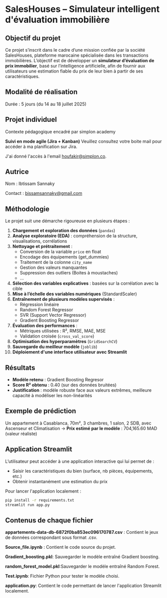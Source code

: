 # SalesHouses – Simulateur intelligent d'évaluation immobilière

## Objectif du projet

Ce projet s’inscrit dans le cadre d’une mission confiée par la société SalesHouses, plateforme marocaine spécialisée dans les transactions immobilières. 
L’objectif est de développer un **simulateur d’évaluation de prix immobilier**, basé sur l’intelligence artificielle,
afin de fournir aux utilisateurs une estimation fiable du prix de leur bien à partir de ses caractéristiques.

## Modalité de réalisation
 Durée : 5 jours (du 14 au 18 juillet 2025)

## Projet individuel

 Contexte pédagogique encadré par simplon academy
 
 **Suivi en mode agile (Jira + Kanban)**
 Veuillez consultez votre boite mail pour accéder à ma planification sur Jira.
 
 J'ai donné l'accès à l'email  houfakir@simplon.co.

## Autrice

Nom : Ibtissam Sannaky

Contact : bissamsannaky@gmail.com

## Méthodologie

Le projet suit une démarche rigoureuse en plusieurs étapes :

1. **Chargement et exploration des données** (`pandas`)
2. **Analyse exploratoire (EDA)** : compréhension de la structure, visualisations, corrélations
3. **Nettoyage et prétraitement** :
   - Conversion de la variable `price` en float
   - Encodage des équipements (get_dummies)
   - Traitement de la colonne `city_name`
   - Gestion des valeurs manquantes
   - Suppression des outliers (Boites à moustaches)
   - ...
4. **Sélection des variables explicatives** : basées sur la corrélation avec la cible
5. **Mise à l’échelle des variables numériques** (StandardScaler)
6. **Entraînement de plusieurs modèles supervisés** :
   - Régression linéaire
   - Random Forest Regressor
   - SVR (Support Vector Regressor)
   - Gradient Boosting Regressor
7. **Évaluation des performances** :
   - Métriques utilisées : R², RMSE, MAE, MSE
   - Validation croisée (`cross_val_score`)
8. **Optimisation des hyperparamètres** (`GridSearchCV`)
9. **Sauvegarde du meilleur modèle** (`joblib`)
10. **Déploiement d'une interface utilisateur avec Streamlit**

## Résultats

- **Modèle retenu** : Gradient Boosting Regresor
- **Score R² obtenu** : 0.40 (sur des données bruitées)
- **Justification** : modèle robuste face aux valeurs extrêmes, meilleure capacité à modéliser les non-linéarités

## Exemple de prédiction
Un appartement à Casablanca, 70m², 3 chambres, 1 salon, 2 SDB, avec Ascenseur et Climatisation →
 **Prix estimé par le modèle** :  704,165.60 MAD (valeur réaliste)


##  Application Streamlit

L’utilisateur peut accéder à une application interactive qui lui permet de :
- Saisir les caractéristiques du bien (surface, nb pièces, équipements, etc.)
- Obtenir instantanément une estimation du prix

Pour lancer l'application localement :

```bash
pip install -r requirements.txt
streamlit run app.py
```
## Contenus de chaque fichier
**appartements-data-db-6872f0ba853ec096170787.csv** : Contient le jeux de données correspondant sous format .csv.

**Source_file.ipynb** : Contient le code source du projet.

**Gradient_boosting.pkl**: Sauvegarder le modèle entraîné  Gradient boosting.

**random_forest_model.pkl**:Sauvegarder le modèle entraîné Random Forest.

**Test.ipynb**: Fichier Python pour tester le modèle choisi.

**application.py**: Contient le code permettant de lancer l'application Streamlit localement.

